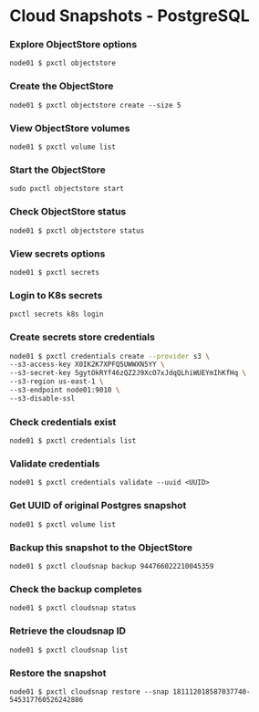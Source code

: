 # Cloud Snapshots - PostgreSQL

### Explore ObjectStore options
`node01 $ pxctl objectstore`

### Create the ObjectStore
`node01 $ pxctl objectstore create --size 5`

### View ObjectStore volumes
`node01 $ pxctl volume list`

### Start the ObjectStore
`sudo pxctl objectstore start`

### Check ObjectStore status
`node01 $ pxctl objectstore status`

### View secrets options
`node01 $ pxctl secrets`

### Login to K8s secrets
`pxctl secrets k8s login`

### Create secrets store credentials
```bash
node01 $ pxctl credentials create --provider s3 \
--s3-access-key X0IK2K7XPFQ5UWWXN5YY \
--s3-secret-key 5gytOkRYf46zQZ2J9XcO7xJdqQLhiWUEYmIhKfHq \
--s3-region us-east-1 \
--s3-endpoint node01:9010 \
--s3-disable-ssl
```
### Check credentials exist
`node01 $ pxctl credentials list`

### Validate credentials
`node01 $ pxctl credentials validate --uuid <UUID>`

### Get UUID of original Postgres snapshot
`node01 $ pxctl volume list`

### Backup this snapshot to the ObjectStore
`node01 $ pxctl cloudsnap backup 944766022210045359`

### Check the backup completes
`node01 $ pxctl cloudsnap status`

### Retrieve the cloudsnap ID
`node01 $ pxctl cloudsnap list`

### Restore the snapshot
`node01 $ pxctl cloudsnap restore --snap 181112018587037740-545317760526242886`

